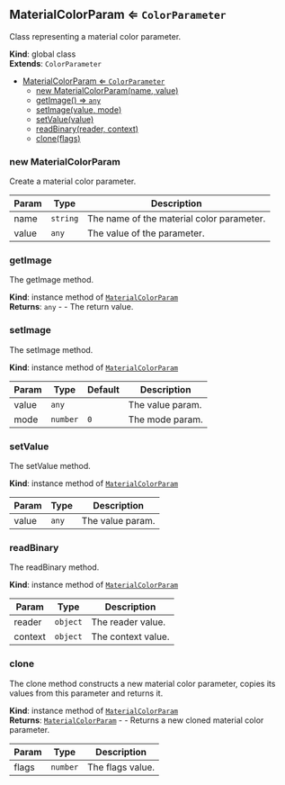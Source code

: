 <a name="MaterialColorParam"></a>

## MaterialColorParam ⇐ <code>ColorParameter</code>
Class representing a material color parameter.

**Kind**: global class  
**Extends**: <code>ColorParameter</code>  

* [MaterialColorParam ⇐ <code>ColorParameter</code>](#MaterialColorParam)
    * [new MaterialColorParam(name, value)](#new-MaterialColorParam)
    * [getImage() ⇒ <code>any</code>](#getImage)
    * [setImage(value, mode)](#setImage)
    * [setValue(value)](#setValue)
    * [readBinary(reader, context)](#readBinary)
    * [clone(flags)](#clone)

<a name="new_MaterialColorParam_new"></a>

### new MaterialColorParam
Create a material color parameter.


| Param | Type | Description |
| --- | --- | --- |
| name | <code>string</code> | The name of the material color parameter. |
| value | <code>any</code> | The value of the parameter. |

<a name="MaterialColorParam+getImage"></a>

### getImage
The getImage method.

**Kind**: instance method of [<code>MaterialColorParam</code>](#MaterialColorParam)  
**Returns**: <code>any</code> - - The return value.  
<a name="MaterialColorParam+setImage"></a>

### setImage
The setImage method.

**Kind**: instance method of [<code>MaterialColorParam</code>](#MaterialColorParam)  

| Param | Type | Default | Description |
| --- | --- | --- | --- |
| value | <code>any</code> |  | The value param. |
| mode | <code>number</code> | <code>0</code> | The mode param. |

<a name="MaterialColorParam+setValue"></a>

### setValue
The setValue method.

**Kind**: instance method of [<code>MaterialColorParam</code>](#MaterialColorParam)  

| Param | Type | Description |
| --- | --- | --- |
| value | <code>any</code> | The value param. |

<a name="MaterialColorParam+readBinary"></a>

### readBinary
The readBinary method.

**Kind**: instance method of [<code>MaterialColorParam</code>](#MaterialColorParam)  

| Param | Type | Description |
| --- | --- | --- |
| reader | <code>object</code> | The reader value. |
| context | <code>object</code> | The context value. |

<a name="MaterialColorParam+clone"></a>

### clone
The clone method constructs a new material color parameter,copies its values from this parameter and returns it.

**Kind**: instance method of [<code>MaterialColorParam</code>](#MaterialColorParam)  
**Returns**: [<code>MaterialColorParam</code>](#MaterialColorParam) - - Returns a new cloned material color parameter.  

| Param | Type | Description |
| --- | --- | --- |
| flags | <code>number</code> | The flags value. |

